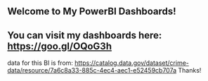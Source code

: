 ## Welcome to My PowerBI Dashboards!

## You can visit my dashboards here: https://goo.gl/OQoG3h
data for this BI is from: https://catalog.data.gov/dataset/crime-data/resource/7a6c8a33-885c-4ec4-aec1-e52459cb707a Thanks!
